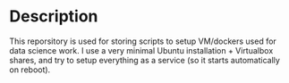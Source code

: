 # Description
This reporsitory is used for storing scripts to setup VM/dockers used for data science work. I use a very minimal Ubuntu installation + Virtualbox shares, and try to setup everything as a service (so it starts automatically on reboot).
